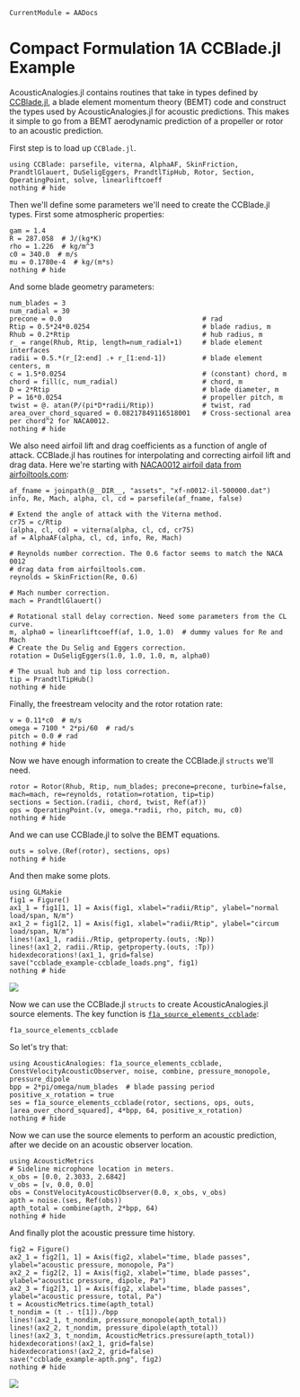 ```@meta
CurrentModule = AADocs
```
# Compact Formulation 1A CCBlade.jl Example

AcousticAnalogies.jl contains routines that take in types defined by
[CCBlade.jl](https://github.com/byuflowlab/CCBlade.jl), a blade element
momentum theory (BEMT) code and construct the types
used by AcousticAnalogies.jl for acoustic predictions. This makes it simple to
go from a BEMT aerodynamic prediction of a propeller or rotor to an acoustic
prediction.

First step is to load up `CCBlade.jl`.

```@example first_example
using CCBlade: parsefile, viterna, AlphaAF, SkinFriction, PrandtlGlauert, DuSeligEggers, PrandtlTipHub, Rotor, Section, OperatingPoint, solve, linearliftcoeff
nothing # hide
```

Then we'll define some parameters we'll need to create the CCBlade.jl types.
First some atmospheric properties:
```@example first_example
gam = 1.4
R = 287.058  # J/(kg*K)
rho = 1.226  # kg/m^3
c0 = 340.0  # m/s
mu = 0.1780e-4  # kg/(m*s)
nothing # hide
```

And some blade geometry parameters:
```@example first_example
num_blades = 3
num_radial = 30
precone = 0.0                                   # rad
Rtip = 0.5*24*0.0254                            # blade radius, m
Rhub = 0.2*Rtip                                 # hub radius, m
r_ = range(Rhub, Rtip, length=num_radial+1)     # blade element interfaces
radii = 0.5.*(r_[2:end] .+ r_[1:end-1])         # blade element centers, m
c = 1.5*0.0254                                  # (constant) chord, m
chord = fill(c, num_radial)                     # chord, m
D = 2*Rtip                                      # blade diameter, m
P = 16*0.0254                                   # propeller pitch, m
twist = @. atan(P/(pi*D*radii/Rtip))            # twist, rad
area_over_chord_squared = 0.08217849116518001   # Cross-sectional area per chord^2 for NACA0012.
nothing # hide
```

We also need airfoil lift and drag coefficients as a function of angle of
attack. CCBlade.jl has routines for interpolating and correcting airfoil lift
and drag data. Here we're starting with [NACA0012 airfoil data from
airfoiltools.com](http://airfoiltools.com/polar/details?polar=xf-n0012-il-500000):
```@example first_example
af_fname = joinpath(@__DIR__, "assets", "xf-n0012-il-500000.dat")
info, Re, Mach, alpha, cl, cd = parsefile(af_fname, false)

# Extend the angle of attack with the Viterna method.
cr75 = c/Rtip
(alpha, cl, cd) = viterna(alpha, cl, cd, cr75)
af = AlphaAF(alpha, cl, cd, info, Re, Mach)

# Reynolds number correction. The 0.6 factor seems to match the NACA 0012
# drag data from airfoiltools.com.
reynolds = SkinFriction(Re, 0.6)

# Mach number correction.
mach = PrandtlGlauert()

# Rotational stall delay correction. Need some parameters from the CL curve.
m, alpha0 = linearliftcoeff(af, 1.0, 1.0)  # dummy values for Re and Mach
# Create the Du Selig and Eggers correction.
rotation = DuSeligEggers(1.0, 1.0, 1.0, m, alpha0)

# The usual hub and tip loss correction.
tip = PrandtlTipHub()
nothing # hide
```

Finally, the freestream velocity and the rotor rotation rate:
```@example first_example
v = 0.11*c0  # m/s
omega = 7100 * 2*pi/60  # rad/s
pitch = 0.0 # rad
nothing # hide
```
Now we have enough information to create the CCBlade.jl `structs` we'll need.

```@example first_example
rotor = Rotor(Rhub, Rtip, num_blades; precone=precone, turbine=false, mach=mach, re=reynolds, rotation=rotation, tip=tip)
sections = Section.(radii, chord, twist, Ref(af))
ops = OperatingPoint.(v, omega.*radii, rho, pitch, mu, c0)
nothing # hide
```

And we can use CCBlade.jl to solve the BEMT equations.
```@example first_example
outs = solve.(Ref(rotor), sections, ops)
nothing # hide
```

And then make some plots.
```@example first_example
using GLMakie
fig1 = Figure()
ax1_1 = fig1[1, 1] = Axis(fig1, xlabel="radii/Rtip", ylabel="normal load/span, N/m")
ax1_2 = fig1[2, 1] = Axis(fig1, xlabel="radii/Rtip", ylabel="circum load/span, N/m")
lines!(ax1_1, radii./Rtip, getproperty.(outs, :Np))
lines!(ax1_2, radii./Rtip, getproperty.(outs, :Tp))
hidexdecorations!(ax1_1, grid=false)
save("ccblade_example-ccblade_loads.png", fig1)
nothing # hide
```
![](ccblade_example-ccblade_loads.png)

Now we can use the CCBlade.jl `structs` to create AcousticAnalogies.jl source
elements. The key function is [`f1a_source_elements_ccblade`](@ref):
```@docs
f1a_source_elements_ccblade
```
So let's try that:
```@example first_example
using AcousticAnalogies: f1a_source_elements_ccblade, ConstVelocityAcousticObserver, noise, combine, pressure_monopole, pressure_dipole
bpp = 2*pi/omega/num_blades  # blade passing period
positive_x_rotation = true
ses = f1a_source_elements_ccblade(rotor, sections, ops, outs, [area_over_chord_squared], 4*bpp, 64, positive_x_rotation)
nothing # hide
```

Now we can use the source elements to perform an acoustic prediction, after we
decide on an acoustic observer location.

```@example first_example
using AcousticMetrics
# Sideline microphone location in meters.
x_obs = [0.0, 2.3033, 2.6842]
v_obs = [v, 0.0, 0.0]
obs = ConstVelocityAcousticObserver(0.0, x_obs, v_obs)
apth = noise.(ses, Ref(obs))
apth_total = combine(apth, 2*bpp, 64)
nothing # hide
```

And finally plot the acoustic pressure time history.
```@example first_example
fig2 = Figure()
ax2_1 = fig2[1, 1] = Axis(fig2, xlabel="time, blade passes", ylabel="acoustic pressure, monopole, Pa")
ax2_2 = fig2[2, 1] = Axis(fig2, xlabel="time, blade passes", ylabel="acoustic pressure, dipole, Pa")
ax2_3 = fig2[3, 1] = Axis(fig2, xlabel="time, blade passes", ylabel="acoustic pressure, total, Pa")
t = AcousticMetrics.time(apth_total)
t_nondim = (t .- t[1])./bpp
lines!(ax2_1, t_nondim, pressure_monopole(apth_total))
lines!(ax2_2, t_nondim, pressure_dipole(apth_total))
lines!(ax2_3, t_nondim, AcousticMetrics.pressure(apth_total))
hidexdecorations!(ax2_1, grid=false)
hidexdecorations!(ax2_2, grid=false)
save("ccblade_example-apth.png", fig2)
nothing # hide
```
![](ccblade_example-apth.png)
